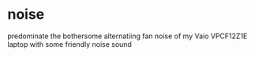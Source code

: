 noise
=====

predominate the bothersome alternatiing fan noise of my Vaio VPCF12Z1E laptop with some friendly noise sound
